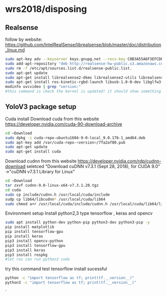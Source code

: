 # wrs2018/disposing
## Realsense 
follow by website:
https://github.com/IntelRealSense/librealsense/blob/master/doc/distribution_linux.md


```bash
sudo apt-key adv --keyserver keys.gnupg.net --recv-key C8B3A55A6F3EFCDE || sudo apt-key adv --keyserver hkp://keyserver.ubuntu.com:80 --recv-key C8B3A55A6F3EFCDE
sudo add-apt-repository "deb http://realsense-hw-public.s3.amazonaws.com/Debian/apt-repo xenial main" -u
sudo rm -f /etc/apt/sources.list.d/realsense-public.list.
sudo apt-get update
sudo apt-get install librealsense2-dkms librealsense2-utils librealsense2-dev librealsense2-dbg -y
sudo apt-get install ros-kinetic-rgbd-launch libusb-1.0-0-dev libglfw3-dev libgtk-3-dev -y
modinfo uvcvideo | grep "version:"  
#this command is check the kernel is updated! it should show something "realsense" string
```

## YoloV3 package setup
Cuda install
Download cuda from this website
https://developer.nvidia.com/cuda-90-download-archive
```bash
cd ~Download
sudo dpkg -i cuda-repo-ubuntu1604-9-0-local_9.0.176-1_amd64.deb
sudo apt-key add /var/cuda-repo-<version>/7fa2af80.pub
sudo apt-get update
sudo apt-get install cuda
```

Download cudnn from this website
https://developer.nvidia.com/rdp/cudnn-download
seletced "Download cuDNN v7.3.1 (Sept 28, 2018), for CUDA 9.0"
->"cuDNN v7.3.1 Library for Linux"
```bash
cd ~Download
tar zxvf cudnn-9.0-linux-x64-v7.3.1.20.tgz
cd cuda
sudo cp include/cudnn.h /usr/local/cuda/include
sudp cp lib64/libcudnn* /usr/local/cuda/lib64
sudo chmod a+r /usr/local/cuda/include/cudnn.h /usr/local/cuda/lib64/libcudnn*
``` 

Environment setup
  Install python2,3 type tensorflow , keras and opencv
```bash
sudo apt install python-dev python-pip python3-dev python3-pip -y
pip install matplotlib 
pip install tensorflow-gpu
pip install keras
pip3 install opencv-python
pip3 install tensorflow-gpu
pip3 install keras
pip3 install rospkg  
#let ros can run python3 code
```
try this command test tensorflow install sucessful
```bash
python -c "import tensorflow as tf; print(tf.__version__)"
python3 -c "import tensorflow as tf; print(tf.__version__)"
```
`